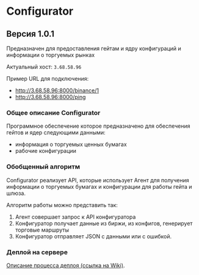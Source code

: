 # Configurator
## Версия 1.0.1
Предназначен для предоставления гейтам и ядру конфигураций и информации о торгуемых рынках

Актуальный хост: `3.68.58.96`

Пример URL для подключения: 

- http://3.68.58.96:8000/binance/1
- http://3.68.58.96:8000/ping

### Общее описание Configurator

Программное обеспечение которое предназначено для обеспечения гейтов и ядер следующими данными:

 - информация о торгуемых ценных бумагах
 - рабочие конфигурации

<a name="обобщенный-алгоритм"/>

### Обобщенный алгоритм 

Configurator реализует API, которые использует Агент для получения информации о торгуемых бумагах и конфигурации для работы гейта и шлюза.

Алгоритм работы можно представить так:

1. Агент совершает запрос к API конфигуратора
2. Конфигуратор получает данные из биржи, из конфигов, генерирует торговые маршруты
3. Конфигуратор отправляет JSON  с данными или с ошибкой.

### Деплой на сервере

[Описание процесса деплоя (ссылка на Wiki)](https://github.com/RoboTradeCode/configurator/wiki/%D0%94%D0%B5%D0%BF%D0%BB%D0%BE%D0%B9-%D0%BD%D0%B0-%D1%81%D0%B5%D1%80%D0%B2%D0%B5%D1%80%D0%B5).
